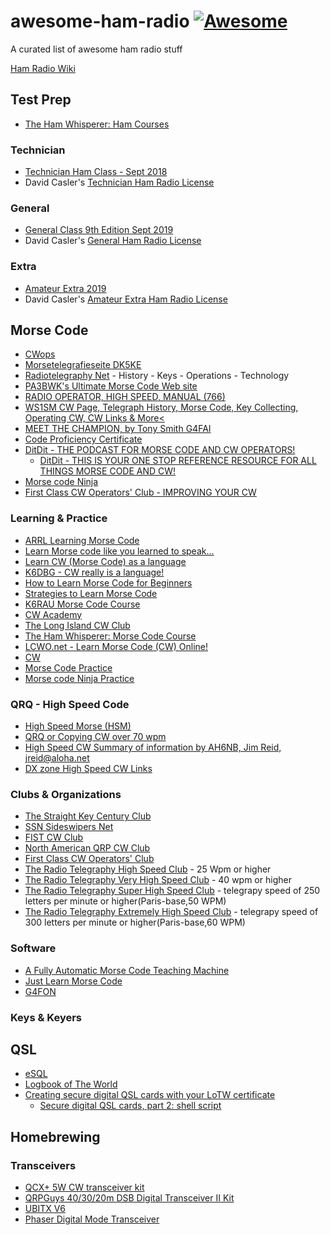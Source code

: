 # awesome-ham-radio [![Awesome](https://awesome.re/badge.svg)](https://awesome.re)
A curated list of awesome ham radio stuff

[Ham Radio Wiki](https://ham-radio.fandom.com/wiki/Ham_Radio_Wiki)

## Test Prep

* [The Ham Whisperer: Ham Courses](http://www.hamwhisperer.com/p/ham-courses.html)


### Technician

* [Technician Ham Class - Sept 2018](https://www.youtube.com/playlist?list=PLZ_9BZQ8gpzjSuF-nExJHAXhzrf_NnYfH)
* David Casler's [Technician Ham Radio License](https://www.youtube.com/playlist?list=PL07A7D1C9D7BF7F48)

### General

* [General Class 9th Edition Sept 2019](https://www.youtube.com/playlist?list=PLZ_9BZQ8gpziLtp4t55A9G6k2s4faOBcK)
* David Casler's [General Ham Radio License](https://www.youtube.com/playlist?list=PL0R9jy9LZw_35KimLiSIOH0YdNtCeYcRe)

### Extra

* [Amateur Extra 2019](https://www.youtube.com/playlist?list=PLZ_9BZQ8gpzjFPHhqSCORMKYS0YEos16I)
* David Casler's [Amateur Extra Ham Radio License](https://www.youtube.com/playlist?list=PL0R9jy9LZw_3CHCH-5A8faeIA-H3e4ZNC)

## Morse Code

* [CWops](https://cwops.org/)
* [Morsetelegrafieseite DK5KE](https://www.qsl.net/dk5ke/)
* [Radiotelegraphy Net](http://www.radiotelegraphy.net/) - History - Keys - Operations - Technology
* [PA3BWK's Ultimate Morse Code Web site](http://morsecode.nl/)
* [RADIO OPERATOR, HIGH SPEED, MANUAL (766)](https://militaryyearbookproject.com/references/old-mos-codes/wwii-era/army-wwii-codes/communications/radio-operator-high-speed-manual-766)
* [WS1SM CW Page, Telegraph History, Morse Code, Key Collecting, Operating CW, CW Links & More<](http://www.ws1sm.com/CW-Page.html)
* [MEET THE CHAMPION, by Tony Smith G4FAI](http://www.telegraph-office.com/pages/turner.html)
* [Code Proficiency Certificate](http://www.arrl.org/code-proficiency-certificate)
* [DitDit - THE PODCAST FOR MORSE CODE AND CW OPERATORS!](https://www.ditdit.fm/)
   * [DitDit - THIS IS YOUR ONE STOP REFERENCE RESOURCE FOR ALL THINGS MORSE CODE AND CW!](https://www.ditdit.fm/resources)
* [Morse code Ninja](https://morsecode.ninja/)
* [First Class CW Operators' Club - IMPROVING YOUR CW](https://g4foc.org/Improving-Your-CW)

### Learning & Practice

* [ARRL Learning Morse Code](http://www.arrl.org/learning-morse-code)
* [Learn Morse code like you learned to speak…](https://morsedx.com/)
* [Learn CW (Morse Code) as a language](https://w6rec.com/learn-morse-code/)
* [K6DBG - CW really is a language!](http://cw.dimebank.com/cak/k6dbg/k6dbg_cw.html)
* [How to Learn Morse Code for Beginners](https://www.dxzone.com/morse-code-learn-guide/)
* [Strategies to Learn Morse Code](https://www.thoughtco.com/how-to-learn-morse-code-4158345)
* [K6RAU Morse Code Course](https://www.podomatic.com/podcasts/k6rau)
* [CW Academy](https://cwops.org/cw-academy/)
* [The Long Island CW Club](https://longislandcwclub.org/)
* [The Ham Whisperer: Morse Code Course](http://www.hamwhisperer.com/p/morse-code-course.html)
* [LCWO.net - Learn Morse Code (CW) Online!](https://lcwo.net/)
* [CW](https://www.qsl.net/n4nss/cw.htm)
* [Morse Code Practice](http://aa9pw.com/morsecode/)
* [Morse code Ninja Practice](https://morsecode.ninja/practice/index.html)

### QRQ - High Speed Code

* [High Speed Morse (HSM) ](https://www.eham.net/article/41222)
* [QRQ or Copying CW over 70 wpm](https://sites.google.com/site/tomw4bqf/copyingcwover70wpm)
* [High Speed CW Summary of information by AH6NB, Jim Reid, jreid@aloha.net](https://www.qth.com/ka9fox/high_speed_cw.txt)
* [DX zone High Speed CW Links](https://www.dxzone.com/catalog/Operating_Modes/Morse_code/High_Speed_CW/)

### Clubs & Organizations

* [The Straight Key Century Club](http://www.skccgroup.com/)
* [SSN Sideswipers Net](http://www.sideswipernet.org/)
* [FIST CW Club](http://www.fists.org/)
* [North American QRP CW Club](http://naqcc.info/)
* [First Class CW Operators' Club](https://g4foc.org/)
* [The Radio Telegraphy High Speed Club](http://morsecode.nl/hsc%20club.html) - 25 Wpm or higher
* [The Radio Telegraphy Very High Speed Club](http://morsecode.nl/vhsc%20club.html) - 40 wpm or higher
* [The Radio Telegraphy Super High Speed Club](http://morsecode.nl/shsc%20club.html) -  telegrapy speed of 250 letters
per minute or higher(Paris-base,50 WPM)
* [The Radio Telegraphy Extremely High Speed Club](http://morsecode.nl/ehsc%20club.html) - telegrapy speed of 300 letters
per minute or higher(Paris-base,60 WPM)

### Software

* [A Fully Automatic Morse Code Teaching Machine](http://c2.com/morse/)
* [Just Learn Morse Code](http://www.justlearnmorsecode.com/)
* [G4FON](http://www.g4fon.net/)

### Keys & Keyers




## QSL

* [eSQL](https://www.eqsl.cc/qslcard/Index.cfm)
* [Logbook of The World](http://www.arrl.org/logbook-of-the-world)
* [Creating secure digital QSL cards with your LoTW certificate](https://scruss.com/blog/2011/10/09/creating-secure-digital-qsl-cards-with-your-lotw-certificate/)
    * [Secure digital QSL cards, part 2: shell script](https://scruss.com/blog/2011/10/15/secure-digital-qsl-cards-part-2-shell-script/)
 

## Homebrewing

### Transceivers

* [QCX+ 5W CW transceiver kit](https://www.qrp-labs.com/qcxp.html)
* [QRPGuys 40/30/20m DSB Digital Transceiver II Kit](https://qrpguys.com/qrpguys-dsb-digital-transceiver2)
* [UBITX V6](https://www.hfsignals.com/index.php/ubitx-v6/)
* [Phaser Digital Mode Transceiver](https://midnightdesignsolutions.com/phaser/)
